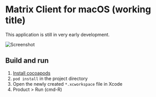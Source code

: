 Matrix Client for macOS (working title)
=======================================

This application is still in very early development.

![Screenshot](http://i.imgur.com/X1AUxHa.png)

Build and run
-------------

1. [Install cocoapods](https://cocoapods.org)
2. `pod install` in the project directory
3. Open the newly created `*.xcworkspace` file in Xcode
4. Product > Run (cmd-R)
